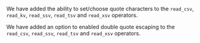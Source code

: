 We have added the ability to set/choose quote characters to the `read_csv`,
`read_kv`, `read_ssv`, `read_tsv` and `read_xsv` operators.

We have added an option to enabled double quote escaping to the  `read_csv`,
`read_ssv`, `read_tsv` and `read_xsv` operators.
